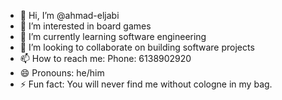 - 👋 Hi, I’m @ahmad-eljabi
- 👀 I’m interested in board games 
- 🌱 I’m currently learning software engineering
- 💞️ I’m looking to collaborate on building software projects
- 📫 How to reach me: Phone: 6138902920
- 😄 Pronouns: he/him
- ⚡ Fun fact: You will never find me without cologne in my bag.

<!---
ahmad-eljabi/ahmad-eljabi is a ✨ special ✨ repository because its `README.md` (this file) appears on your GitHub profile.
You can click the Preview link to take a look at your changes.
--->
